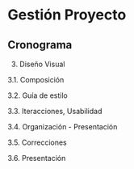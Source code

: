 # Gestión Proyecto

## Cronograma 

3. Diseño Visual

  3.1. Composición

  3.2. Guía de estilo
  
  3.3. Iteracciones, Usabilidad
  
  3.4. Organización - Presentación
  
  3.5. Correcciones
  
  3.6. Presentación
